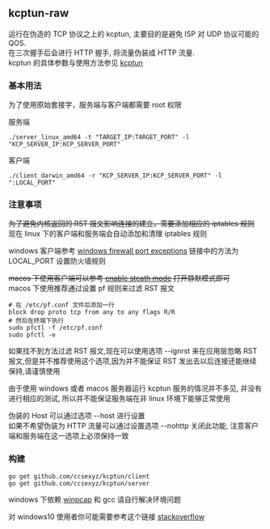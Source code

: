 ## kcptun-raw

运行在伪造的 TCP 协议之上的 kcptun, 主要目的是避免 ISP 对 UDP 协议可能的 QOS.  
在三次握手后会进行 HTTP 握手, 将流量伪装成 HTTP 流量.  
kcptun 的具体参数与使用方法参见 [kcptun](https://github.com/xtaci/kcptun)  

### 基本用法  

为了使用原始套接字，服务端与客户端都需要 root 权限  
  
服务端  
```
./server_linux_amd64 -t "TARGET_IP:TARGET_PORT" -l "KCP_SERVER_IP:KCP_SERVER_PORT"
```  
客户端  
```
./client_darwin_amd64 -r "KCP_SERVER_IP:KCP_SERVER_PORT" -l ":LOCAL_PORT"
```

### 注意事项
~~为了避免内核返回的 RST 报文影响连接的建立，需要添加相应的 iptables 规则~~  
现在 linux 下的客户端和服务端会自动添加和清理 iptables 规则  

windows 客户端参考 [windows firewall port exceptions](https://www.veritas.com/support/en_US/article.000085856) 链接中的方法为 LOCAL_PORT 设置防火墙规则  

~~macos 下使用客户端可以参考 [enable steath mode](http://osxdaily.com/2015/11/18/enable-stealth-mode-mac-os-x-firewall/) 打开静默模式即可~~  
macos 下使用推荐通过设置 pf 规则来过滤 RST 报文 
```
# 在 /etc/pf.conf 文件后添加一行 
block drop proto tcp from any to any flags R/R
# 然后在终端下执行 
sudo pfctl -f /etc/pf.conf 
sudo pfctl -e 
```

如果找不到方法过滤 RST 报文,现在可以使用选项 --ignrst 来在应用层忽略 RST 报文,但是并不推荐使用这个选项,因为并不能保证 RST 发出去以后连接还能继续保持,请谨慎使用  

由于使用 windows 或者 macos 服务器运行 kcptun 服务的情况并不多见, 并没有进行相应的测试, 所以并不能保证服务端在非 linux 环境下能够正常使用  

伪装的 Host 可以通过选项 --host <name> 进行设置  
如果不希望伪装为 HTTP 流量可以通过设置选项 --nohttp 关闭此功能, 注意客户端和服务端在这一选项上必须保持一致

### 构建

```
go get github.com/ccsexyz/kcptun/client  
go get github.com/ccsexyz/kcptun/server  
```

windows 下依赖 [winpcap](http://www.winpcap.org/install/) 和 gcc 请自行解决环境问题    
  
对 windows10 使用者你可能需要参考这个链接 [stackoverflow](http://stackoverflow.com/questions/38047858/compile-gopacket-on-windows-64bit)